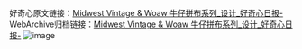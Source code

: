 好奇心原文链接：[Midwest Vintage & Woaw 牛仔拼布系列_设计_好奇心日报-](https://www.qdaily.com/articles/9173.html)
WebArchive归档链接：[Midwest Vintage & Woaw 牛仔拼布系列_设计_好奇心日报-](http://web.archive.org/web/20190623153843/https://www.qdaily.com/articles/9173.html)
![image](http://ww3.sinaimg.cn/large/007d5XDply1g3ve9wkf3oj30u04m3tmc)